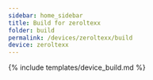 ```yaml
---
sidebar: home_sidebar
title: Build for zeroltexx
folder: build
permalink: /devices/zeroltexx/build
device: zeroltexx
---
```

{% include templates/device_build.md %}

